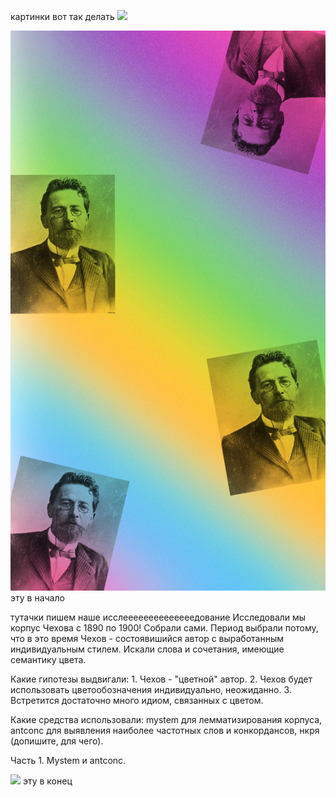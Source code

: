 картинки вот так делать ![](названиекартинки)


![](цветнойЧехов.jpg) эту в начало

тутачки пишем наше исслеееееееееееееедование
Исследовали мы корпус Чехова с 1890 по 1900! Собрали сами. Период выбрали потому, что в это время Чехов - состоявишийся автор с выработанным индивидуальным стилем. Искали слова и сочетания, имеющие семантику цвета.

Какие гипотезы выдвигали: 1. Чехов - "цветной" автор. 2. Чехов будет использовать цветообозначения индивидуально, неожиданно. 3. Встретится достаточно много идиом, связанных с цветом.

Какие средства использовали: mystem для лемматизирования корпуса, antconc для выявления наиболее частотных слов и конкордансов, нкря (допишите, для чего).

Часть 1. Mystem и antconc.



![](Варясолнце.jpg) эту в конец
